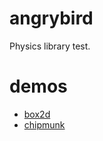 # angrybird
Physics library test.

# demos
* [box2d](https://06wj.github.io/angrybird/demo/box2d/index.html)
* [chipmunk](https://06wj.github.io/angrybird/demo/chipmunk/index.html)